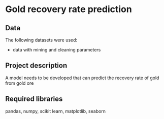 # Gold recovery rate prediction
## Data
The following datasets were used:
* data with mining and cleaning parameters

## Project description
A model needs to be developed that can predict the recovery rate of gold from gold ore

## Required libraries
pandas, numpy, scikit learn, matplotlib, seaborn
